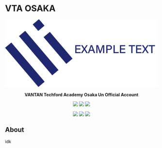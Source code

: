 # VTA OSAKA
![img](../assets/logo-title-a.png)
<p align="center">
    <b>VANTAN Techford Academy Osaka Un Official Account </b>
</p>
<p align="center">
    <a>
        <img src="https://img.shields.io/badge/contact-vtao@i32.jp-blue"/>
    </a>
    <a>
        <img src="https://img.shields.io/badge/site-coming soon...-blue"/>
    </a>
    <a>
        <img src="https://img.shields.io/badge/member-unkonwn-blue"/>
    </a>
</p>
<p align="center">
    <a>
        <img src="https://img.shields.io/github/contributors/vtaosaka/.github"/>
    </a>
    <a>
        <img src="https://img.shields.io/github/stars/vtaosaka"/>
    </a>
    <a>
        <img src="https://img.shields.io/github/followers/vtaosaka"/>
    </a>
</p>

## About
idk
